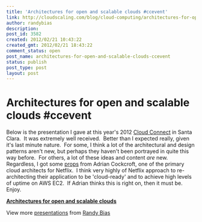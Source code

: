```yaml
---
title: 'Architectures for open and scalable clouds #ccevent'
link: http://cloudscaling.com/blog/cloud-computing/architectures-for-open-and-scalable-clouds-ccevent/
author: randybias
description: 
post_id: 3582
created: 2012/02/21 10:43:22
created_gmt: 2012/02/21 18:43:22
comment_status: open
post_name: architectures-for-open-and-scalable-clouds-ccevent
status: publish
post_type: post
layout: post
---
```


# Architectures for open and scalable clouds #ccevent

Below is the presentation I gave at this year's 2012 [Cloud Connect](http://www.cloudconnectevent.com/) in Santa Clara.  It was extremely well received.  Better than I expected really, given it's last minute nature.  For some, I think a lot of the architectural and design patterns aren't new, but perhaps they haven't been portrayed in quite this way before.  For others, a lot of these ideas and content _are_ new. Regardless, I got some [props](https://twitter.com/#!/adrianco/status/170330635163013120) from Adrian Cockcroft, one of the primary cloud architects for Netflix.  I think very highly of Netflix approach to re-architecting their application to be 'cloud-ready' and to achieve high levels of uptime on AWS EC2.  If Adrian thinks this is right on, then it must be. Enjoy.  

**[Architectures for open and scalable clouds](http://www.slideshare.net/randybias/architectures-for-open-and-scalable-clouds)**

View more [presentations](http://www.slideshare.net/) from [Randy Bias](http://www.slideshare.net/randybias)